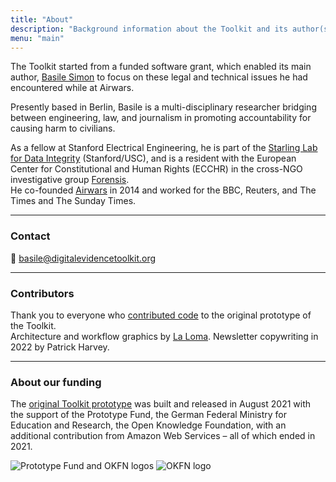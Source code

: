 ```yaml
---
title: "About"
description: "Background information about the Toolkit and its author(s)."
menu: "main"
---
```


The Toolkit started from a funded software grant, which enabled its main author, [Basile Simon](https://basilesimon.fr) to focus on these legal and technical issues he had encountered while at Airwars.

Presently based in Berlin, Basile is a multi-disciplinary researcher bridging between engineering, law, and journalism in promoting accountability for causing harm to civilians.

As a fellow at Stanford Electrical Engineering, he is part of the [Starling Lab for Data Integrity](https://starlinglab.org) (Stanford/USC), and is a resident with the European Center for Constitutional and Human Rights (ECCHR) in the cross-NGO investigative group [Forensis](https://investigative-commons.org/).  
He co-founded [Airwars](https://airwars.org) in 2014 and worked for the BBC, Reuters, and The Times and The Sunday Times.

---

### Contact

📧 basile@digitalevidencetoolkit.org

---

### Contributors

Thank you to everyone who [contributed code](https://github.com/digitalevidencetoolkit/deptoolkit/graphs/contributors) to the original prototype of the Toolkit.  
Architecture and workflow graphics by [La Loma](https://laloma.info). Newsletter copywriting in 2022 by Patrick Harvey.

---

### About our funding

The [original Toolkit prototype](/tools/webpage-archiving/) was built and released in August 2021 with the support of the Prototype Fund, the German Federal Ministry for Education and Research, the Open Knowledge Foundation, with an additional contribution from Amazon Web Services – all of which ended in 2021.

![Prototype Fund and OKFN logos](https://prototypefund.de/wp-content/uploads/2016/07/logo-bmbf.svg) ![OKFN logo](https://prototypefund.de/wp-content/uploads/2016/07/logo-okfn.svg)
